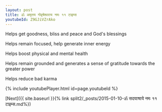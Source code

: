```yaml
---
layout: post
title: ॐ अमृतय गोवृषेश्वराय नमः ११ टाइम्स
youtubeId: Z9GJiVZrAko
---
```

 
 
Helps get goodness, bliss and peace and God's blessings
 
Helps remain focused, help generate inner energy 
 
Helps boost physical and mental health 
 
Helps remain grounded and generates a sense of gratitude towards the greater power 
 
Helps reduce bad karma
 
 
 
 


{% include youtubePlayer.html id=page.youtubeId %}
 
[Next]({{ site.baseurl }}{% link  split2/_posts/2015-01-10-ॐ सदयाश्राये नमः ११ टाइम्स.md%})
 

